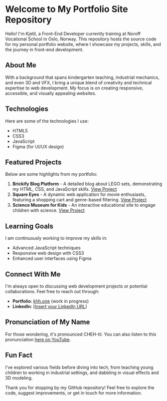 # Welcome to My Portfolio Site Repository

Hello! I'm Kjetil, a Front-End Developer currently training at Noroff Vocational School in Oslo, Norway. This repository hosts the source code for my personal portfolio website, where I showcase my projects, skills, and the journey in front-end development.

## About Me

With a background that spans kindergarten teaching, industrial mechanics, and even 3D and VFX, I bring a unique blend of creativity and technical expertise to web development. My focus is on creating responsive, accessible, and visually appealing websites.

## Technologies

Here are some of the technologies I use:

- HTML5
- CSS3
- JavaScript
- Figma (for UI/UX design)

## Featured Projects

Below are some highlights from my portfolio:

1. **Brickify Blog Platform** - A detailed blog about LEGO sets, demonstrating my HTML, CSS, and JavaScript skills. [View Project](https://github.com/KjetilHHauger/FED1-EXAME-KJETIL-H-H)
2. **Square Eyes** - A dynamic web application for movie enthusiasts, featuring a shopping cart and genre-based filtering. [View Project](https://github.com/KjetilHHauger/squareyes-js)
3. **Science Museum for Kids** - An interactive educational site to engage children with science. [View Project](https://github.com/KjetilHHauger/science_museum)

## Learning Goals

I am continuously working to improve my skills in:

- Advanced JavaScript techniques
- Responsive web design with CSS3
- Enhanced user interfaces using Figma

## Connect With Me

I'm always open to discussing web development projects or potential collaborations. Feel free to reach out through:

- **Portfolio**: [khh.one](khh.one) (work in progress)
- **LinkedIn**: [[Insert your LinkedIn URL](https://www.linkedin.com/in/kjetil-harneshaug-hauger-00851084/)]

## Pronunciation of My Name

For those wondering, it's pronounced CHEH-til. You can also listen to this pronunciation [here on YouTube](https://www.youtube.com/watch?v=tQZBq3nZS_M).

## Fun Fact

I've explored various fields before diving into tech, from teaching young children to working in industrial settings, and dabbling in visual effects and 3D modeling.

Thank you for stopping by my GitHub repository! Feel free to explore the code, suggest improvements, or get in touch for more information.
